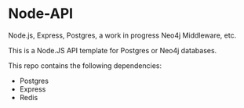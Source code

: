# Node-API
Node.js, Express, Postgres, a work in progress Neo4j Middleware, etc.



This is a Node.JS API template for Postgres or Neo4j databases. 

This repo contains the following dependencies:

- Postgres
- Express
- Redis
